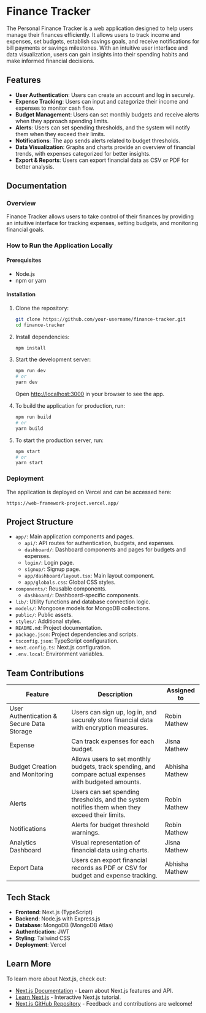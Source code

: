 # Finance Tracker

The Personal Finance Tracker is a web application designed to help users manage their finances efficiently. It allows users to track income and expenses, set budgets, establish savings goals, and receive notifications for bill payments or savings milestones. With an intuitive user interface and data visualization, users can gain insights into their spending habits and make informed financial decisions.

## Features

- **User Authentication**: Users can create an account and log in securely.
- **Expense Tracking**: Users can input and categorize their income and expenses to monitor cash flow.
- **Budget Management**: Users can set monthly budgets and receive alerts when they approach spending limits.
- **Alerts**: Users can set spending thresholds, and the system will notify them when they exceed their limits.
- **Notifications**: The app sends alerts related to budget thresholds.
- **Data Visualization**: Graphs and charts provide an overview of financial trends, with expenses categorized for better insights.
- **Export & Reports**: Users can export financial data as CSV or PDF for better analysis.

## Documentation

### Overview
Finance Tracker allows users to take control of their finances by providing an intuitive interface for tracking expenses, setting budgets, and monitoring financial goals.

### How to Run the Application Locally

#### Prerequisites

- Node.js
- npm or yarn

#### Installation

1. Clone the repository:
   ```bash
   git clone https://github.com/your-username/finance-tracker.git
   cd finance-tracker
   ```

2. Install dependencies:
   ```bash
   npm install
   ```

3. Start the development server:
   ```bash
   npm run dev
   # or
   yarn dev
   ```
   Open [http://localhost:3000](http://localhost:3000) in your browser to see the app.

4. To build the application for production, run:
   ```bash
   npm run build
   # or
   yarn build
   ```

5. To start the production server, run:
   ```bash
   npm start
   # or
   yarn start
   ```

### Deployment
The application is deployed on Vercel and can be accessed here:

```
https://web-framework-project.vercel.app/
```

## Project Structure

- `app/`: Main application components and pages.
  - `api/`: API routes for authentication, budgets, and expenses.
  - `dashboard/`: Dashboard components and pages for budgets and expenses.
  - `login/`: Login page.
  - `signup/`: Signup page.
  - `app/dashboard/layout.tsx`: Main layout component.
  - `app/globals.css`: Global CSS styles.
- `components/`: Reusable components.
  - `dashboard/`: Dashboard-specific components.
- `lib/`: Utility functions and database connection logic.
- `models/`: Mongoose models for MongoDB collections.
- `public/`: Public assets.
- `styles/`: Additional styles.
- `README.md`: Project documentation.
- `package.json`: Project dependencies and scripts.
- `tsconfig.json`: TypeScript configuration.
- `next.config.ts`: Next.js configuration.
- `.env.local`: Environment variables.

## Team Contributions

| Feature                                      | Description | Assigned to |
|----------------------------------------------|-------------|-------------|
| User Authentication & Secure Data Storage   | Users can sign up, log in, and securely store financial data with encryption measures. | Robin Mathew |
| Expense                      | Can track expenses for each budget. | Jisna Mathew |
| Budget Creation and Monitoring              | Allows users to set monthly budgets, track spending, and compare actual expenses with budgeted amounts. | Abhisha Mathew |
| Alerts                                      | Users can set spending thresholds, and the system notifies them when they exceed their limits. | Robin Mathew |
| Notifications                 | Alerts for budget threshold warnings. | Robin Mathew |
| Analytics Dashboard                         | Visual representation of financial data using charts. | Jisna Mathew |
| Export Data                                 | Users can export financial records as PDF or CSV for budget and expense tracking. | Abhisha Mathew |

## Tech Stack

- **Frontend**: Next.js (TypeScript)
- **Backend**: Node.js with Express.js
- **Database**: MongoDB (MongoDB Atlas)
- **Authentication**: JWT
- **Styling**: Tailwind CSS
- **Deployment**: Vercel

## Learn More

To learn more about Next.js, check out:

- [Next.js Documentation](https://nextjs.org/docs) - Learn about Next.js features and API.
- [Learn Next.js](https://nextjs.org/learn) - Interactive Next.js tutorial.
- [Next.js GitHub Repository](https://github.com/2025-Winter-ITE-5425-IRA/project-phases-the-mathews) - Feedback and contributions are welcome!

